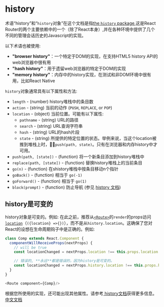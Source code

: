 # history

术语“history”和“`history`对象”在这个文档是指[the `history` package](https://github.com/ReactTraining/history),这是React Router的两个主要依赖中的一个（除了React本身）,并在各种环境中提供了几个不同的管理会话历史的Javascript的实现。

以下术语也被使用:

- **"browser history"**：一个特定于DOM的实现，在支持HTML5 history API的web浏览器中很有用
- **"hash history"**：用于遗留web浏览器的特定于DOM的实现
- **"memory history"**：内存中的history实现，在测试和非DOM环境中很有用，比如React Native

`history`对象通常具有以下属性和方法:

- `length` - (number) history堆栈中的条目数
- `action` - (string) 当前的动作 (`PUSH`, `REPLACE`, or `POP`)
- `location` - (object) 当前位置。可能有以下属性:
  - `pathname` - (string) URL的路径
  - `search` - (string) URL查询字符串
  - `hash` - (string) URL的hash片段
  - `state` - (string) 所提供的特定位置的状态。举例来说，当这个location被推到堆栈上时，`push(path, state)`。只有在浏览器和内存history中才可用。
- `push(path, [state])` - (function) 将一个新条目添加到history堆栈中
- `replace(path, [state])` - (function) 替换history堆栈上的当前条目
- `go(n)` - (function) 在shistory堆栈中按条目移动n个指针
- `goBack()` - (function) 相当于 `go(-1)`
- `goForward()` - (function) 相当于 `go(1)`
- `block(prompt)` - (function) 防止导航 (参见 [ history 文档](https://github.com/ReactTraining/history#blocking-transitions))

## history是可变的

history对象是可变的。例如:
在此之前，推荐从[`<Route>`](./Route.md)的`render`的props访问[`location`](./location.md)（`({location} =>{})`），而不是从`history.location`。这确保了您对React的设想在生命周期钩子中是正确的。例如:
```js
class Comp extends React.Component {
  componentWillReceiveProps(nextProps) {
    // will be true
    const locationChanged = nextProps.location !== this.props.location

    // 错误的, **永远**都是错误的，因为history是可变的。
    const locationChanged = nextProps.history.location !== this.props.history.location
  }
}

<Route component={Comp}/>
```

根据您所使用的实现，还可能出现其他属性。请参考[ history文档](https://github.com/ReactTraining/history#properties)获得更多信息。[中文文档](/Http/ReactTraining_history/README.md)
